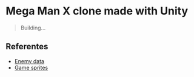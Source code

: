 # Mega Man X clone made with Unity

>Building...

## Referentes
- [Enemy data](https://megaman.fandom.com/wiki/List_of_Mega_Man_X_enemies)
- [Game sprites](https://www.spriters-resource.com/snes/mmx/)
